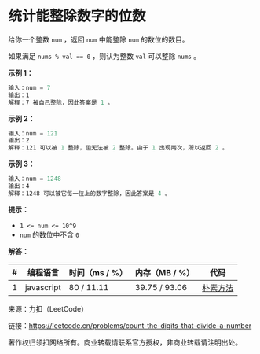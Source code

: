 # 统计能整除数字的位数

给你一个整数 `num` ，返回 `num` 中能整除 `num` 的数位的数目。

如果满足 `nums % val == 0` ，则认为整数 `val` 可以整除 `nums` 。

**示例 1：**

``` javascript
输入：num = 7
输出：1
解释：7 被自己整除，因此答案是 1 。
```

**示例 2：**

``` javascript
输入：num = 121
输出：2
解释：121 可以被 1 整除，但无法被 2 整除。由于 1 出现两次，所以返回 2 。
```

**示例 3：**

``` javascript
输入：num = 1248
输出：4
解释：1248 可以被它每一位上的数字整除，因此答案是 4 。
```

**提示：**

- `1 <= num <= 10^9`
- `num` 的数位中不含 `0`

**解答：**

**#**|**编程语言**|**时间（ms / %）**|**内存（MB / %）**|**代码**
--|--|--|--|--
1|javascript|80 / 11.11|39.75 / 93.06|[朴素方法](./javascript/ac_v1.js)

来源：力扣（LeetCode）

链接：https://leetcode.cn/problems/count-the-digits-that-divide-a-number

著作权归领扣网络所有。商业转载请联系官方授权，非商业转载请注明出处。
